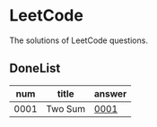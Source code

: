 # LeetCode
The solutions of LeetCode questions.

## DoneList
|num|title|answer|
|---|---|---|
|0001|Two Sum|[0001](https://github.com/washing1127/LeetCode/tree/main/0001)|
